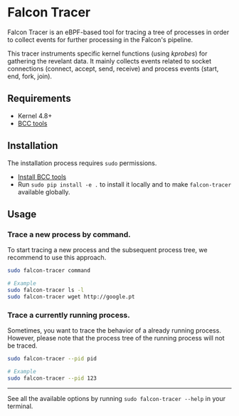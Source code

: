 # Falcon Tracer
Falcon Tracer is an eBPF-based tool for tracing a tree of processes in order to collect events for further processing in the Falcon's pipeline.

This tracer instruments specific kernel functions (using *kprobes*) for gathering the revelant data. It mainly collects events related to socket connections (connect, accept, send, receive) and process events (start, end, fork, join).

## Requirements
- Kernel 4.8+
- [BCC tools](https://github.com/iovisor/bcc/blob/master/INSTALL.md)

## Installation
The installation process requires `sudo` permissions.

- [Install BCC tools](https://github.com/iovisor/bcc/blob/master/INSTALL.md)
- Run `sudo pip install -e .` to install it locally and to make `falcon-tracer` available globally.

## Usage

### **Trace a new process by command.**

To start tracing a new process and the subsequent process tree, we recommend to use this approach.

```bash
sudo falcon-tracer command

# Example
sudo falcon-tracer ls -l
sudo falcon-tracer wget http://google.pt
```

### **Trace a currently running process.**

Sometimes, you want to trace the behavior of a already running process. However, please note that the process tree of the running process will not be traced.

```bash
sudo falcon-tracer --pid pid

# Example
sudo falcon-tracer --pid 123
```

---

See all the available options by running `sudo falcon-tracer --help` in your terminal.
